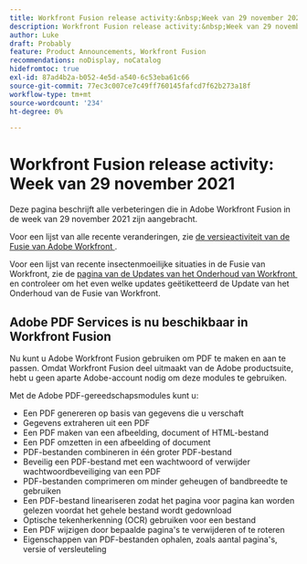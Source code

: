 ```yaml
---
title: Workfront Fusion release activity:&nbsp;Week van 29 november 2021
description: Workfront Fusion release activity:&nbsp;Week van 29 november 2021
author: Luke
draft: Probably
feature: Product Announcements, Workfront Fusion
recommendations: noDisplay, noCatalog
hidefromtoc: true
exl-id: 87ad4b2a-b052-4e5d-a540-6c53eba61c66
source-git-commit: 77ec3c007ce7c49ff760145fafcd7f62b273a18f
workflow-type: tm+mt
source-wordcount: '234'
ht-degree: 0%

---
```


# Workfront Fusion release activity: Week van 29 november 2021

Deze pagina beschrijft alle verbeteringen die in Adobe Workfront Fusion in de week van 29 november 2021 zijn aangebracht.

Voor een lijst van alle recente veranderingen, zie [&#x200B; de versieactiviteit van de Fusie van Adobe Workfront &#x200B;](/help/workfront-fusion/fusion-product-releases/fusion-release-activity.md).

Voor een lijst van recente insectenmoeilijke situaties in de Fusie van Workfront, zie de [&#x200B; pagina van de Updates van het Onderhoud van Workfront &#x200B;](https://experienceleague.adobe.com/docs/workfront-known-issues/releases/current-updates.html?lang=nl-NL) en controleer om het even welke updates geëtiketteerd de Update van het Onderhoud van de Fusie van Workfront.

## Adobe PDF Services is nu beschikbaar in Workfront Fusion

Nu kunt u Adobe Workfront Fusion gebruiken om PDF te maken en aan te passen. Omdat Workfront Fusion deel uitmaakt van de Adobe productsuite, hebt u geen aparte Adobe-account nodig om deze modules te gebruiken.

Met de Adobe PDF-gereedschapsmodules kunt u:

* Een PDF genereren op basis van gegevens die u verschaft
* Gegevens extraheren uit een PDF
* Een PDF maken van een afbeelding, document of HTML-bestand
* Een PDF omzetten in een afbeelding of document
* PDF-bestanden combineren in één groter PDF-bestand
* Beveilig een PDF-bestand met een wachtwoord of verwijder wachtwoordbeveiliging van een PDF
* PDF-bestanden comprimeren om minder geheugen of bandbreedte te gebruiken
* Een PDF-bestand lineariseren zodat het pagina voor pagina kan worden gelezen voordat het gehele bestand wordt gedownload
* Optische tekenherkenning (OCR) gebruiken voor een bestand
* Een PDF wijzigen door bepaalde pagina&#39;s te verwijderen of te roteren
* Eigenschappen van PDF-bestanden ophalen, zoals aantal pagina&#39;s, versie of versleuteling
